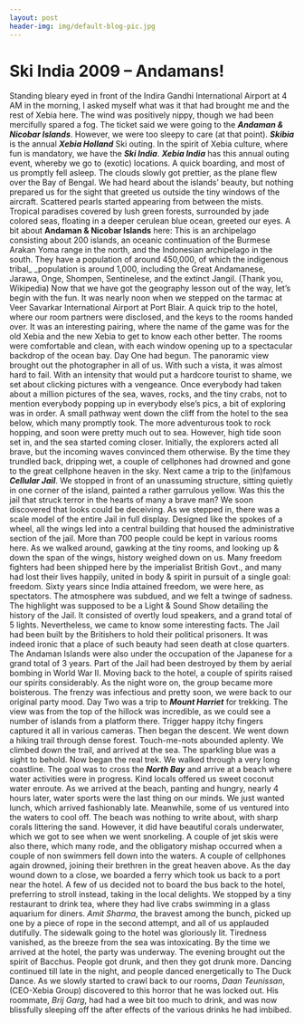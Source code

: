 ```yaml
---
layout: post
header-img: img/default-blog-pic.jpg
---
```


<!--Standing bleary eyed in front of the Indira Gandhi International Airport at 4 AM in the morning, I asked myself what was it that had brought me and the rest of Xebia here. The wind was positively nippy, though we had been mercifully spared a fog. The ticket said we were going to the Andaman & Nicobar Islands. However, we were too sleepy to care (at that point).

Skibia is the annual Xebia Holland Ski outing. In the spirit of Xebia culture, where fun is mandatory, we have the Ski India. Xebia India has this annual outing event, whereby we go to (exotic) locations.

A quick boarding, and most of us promptly fell asleep. The clouds slowly got prettier, as the plane flew over the Bay of Bengal. We had heard about the islands’ beauty, but nothing prepared us for the sight that greeted us outside the tiny windows of the aircraft. Scattered pearls started appearing from between the mists. Tropical paradises covered by lush green forests, surrounded by jade colored seas, floating in a deeper cerulean blue ocean, greeted our eyes.-->

# Ski India 2009 – Andamans!

Standing bleary eyed in front of the Indira Gandhi International Airport at 4 AM in the morning, I asked myself what was it that had brought me and the rest of Xebia here. The wind was positively nippy, though we had been mercifully spared a fog. The ticket said we were going to the **_Andaman & Nicobar Islands_**. However, we were too sleepy to care (at that point). **_Skibia_** is the annual **_Xebia Holland_** Ski outing. In the spirit of Xebia culture, where fun is mandatory, we have the **_Ski India_**. **_Xebia India_** has this annual outing event, whereby we go to (exotic) locations. A quick boarding, and most of us promptly fell asleep. The clouds slowly got prettier, as the plane flew over the Bay of Bengal. We had heard about the islands’ beauty, but nothing prepared us for the sight that greeted us outside the tiny windows of the aircraft. Scattered pearls started appearing from between the mists. Tropical paradises covered by lush green forests, surrounded by jade colored seas, floating in a deeper cerulean blue ocean, greeted our eyes.  A bit about **Andaman & Nicobar Islands** here: This is an archipelago consisting about 200 islands, an oceanic continuation of the Burmese Arakan Yoma range in the north, and the Indonesian archipelago in the south. They have a population of around 450,000, of which the indigenous tribal_ _population is around 1,000, including the Great Andamanese, Jarawa, Onge, Shompen, Sentinelese, and the extinct Jangil. (Thank you, Wikipedia) Now that we have got the geography lesson out of the way, let’s begin with the fun. It was nearly noon when we stepped on the tarmac at Veer Savarkar International Airport at Port Blair. A quick trip to the hotel, where our room partners were disclosed, and the keys to the rooms handed over. It was an interesting pairing, where the name of the game was for the old Xebia and the new Xebia to get to know each other better. The rooms were comfortable and clean, with each window opening up to a spectacular backdrop of the ocean bay. Day One had begun. The panoramic view brought out the photographer in all of us. With such a vista, it was almost hard to fail. With an intensity that would put a hardcore tourist to shame, we set about clicking pictures with a vengeance. Once everybody had taken about a million pictures of the sea, waves, rocks, and the tiny crabs, not to mention everybody popping up in everybody else’s pics, a bit of exploring was in order. A small pathway went down the cliff from the hotel to the sea below, which many promptly took. The more adventurous took to rock hopping, and soon were pretty much out to sea. However, high tide soon set in, and the sea started coming closer. Initially, the explorers acted all brave, but the incoming waves convinced them otherwise. By the time they trundled back, dripping wet, a couple of cellphones had drowned and gone to the great cellphone heaven in the sky. Next came a trip to the (in)famous **_Cellular Jail_**. We stopped in front of an unassuming structure, sitting quietly in one corner of the island, painted a rather garrulous yellow. Was this the jail that struck terror in the hearts of many a brave man? We soon discovered that looks could be deceiving. As we stepped in, there was a scale model of the entire Jail in full display. Designed like the spokes of a wheel, all the wings led into a central building that housed the administrative section of the jail. More than 700 people could be kept in various rooms here. As we walked around, gawking at the tiny rooms, and looking up & down the span of the wings, history weighed down on us. Many freedom fighters had been shipped here by the imperialist British Govt., and many had lost their lives happily, united in body & spirit in pursuit of a single goal: freedom. Sixty years since India attained freedom, we were here, as spectators. The atmosphere was subdued, and we felt a twinge of sadness. The highlight was supposed to be a Light & Sound Show detailing the history of the Jail. It consisted of overtly loud speakers, and a grand total of 5 lights. Nevertheless, we came to know some interesting facts. The Jail had been built by the Britishers to hold their political prisoners. It was indeed ironic that a place of such beauty had seen death at close quarters. The Andaman Islands were also under the occupation of the Japanese for a grand total of 3 years. Part of the Jail had been destroyed by them by aerial bombing in World War II. Moving back to the hotel, a couple of spirits raised our spirits considerably. As the night wore on, the group became more boisterous. The frenzy was infectious and pretty soon, we were back to our original party mood. Day Two was a trip to **_Mount Harriet_** for trekking. The view was from the top of the hillock was incredible, as we could see a number of islands from a platform there. Trigger happy itchy fingers captured it all in various cameras. Then began the descent. We went down a hiking trail through dense forest. Touch-me-nots abounded aplenty. We climbed down the trail, and arrived at the sea. The sparkling blue was a sight to behold. Now began the real trek. We walked through a very long coastline. The goal was to cross the **_North Bay_** and arrive at a beach where water activities were in progress. Kind locals offered us sweet coconut water enroute. As we arrived at the beach, panting and hungry, nearly 4 hours later, water sports were the last thing on our minds. We just wanted lunch, which arrived fashionably late. Meanwhile, some of us ventured into the waters to cool off. The beach was nothing to write about, with sharp corals littering the sand. However, it did have beautiful corals underwater, which we got to see when we went snorkeling. A couple of jet skis were also there, which many rode, and the obligatory mishap occurred when a couple of non swimmers fell down into the waters. A couple of cellphones again drowned, joining their brethren in the great heaven above. As the day wound down to a close, we boarded a ferry which took us back to a port near the hotel. A few of us decided not to board the bus back to the hotel, preferring to stroll instead, taking in the local delights. We stopped by a tiny restaurant to drink tea, where they had live crabs swimming in a glass aquarium for diners. _Amit Sharma_, the bravest among the bunch, picked up one by a piece of rope in the second attempt, and all of us applauded dutifully. The sidewalk going to the hotel was gloriously lit. Tiredness vanished, as the breeze from the sea was intoxicating. By the time we arrived at the hotel, the party was underway. The evening brought out the spirit of Bacchus. People got drunk, and then they got drunk more. Dancing continued till late in the night, and people danced energetically to The Duck Dance. As we slowly started to crawl back to our rooms, _Daan Teunissan_, (CEO-Xebia Group) discovered to this horror that he was locked out. His roommate, _Brij Garg_, had had a wee bit too much to drink, and was now blissfully sleeping off the after effects of the various drinks he had imbibed.